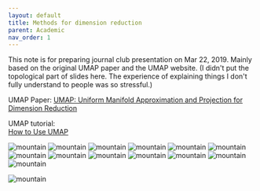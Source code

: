 ```yaml
---
layout: default
title: Methods for dimension reduction
parent: Academic
nav_order: 1
---
```



 <!--- 
https://www.codecogs.com/latex/eqneditor.php 
--->

<!---If your needs are greater use an external LaTeX renderer like CodeCogs. Create an equation with CodeCogs editor. Choose svg for rendering and HTML for the embed code. Svg renders well on resize. HTML allows LaTeX to be easily read when you are looking at the source. Copy the embed code from the bottom of the page and paste it into your markdown.--->

<!--- [_config.yml]({{ site.baseurl }}/images/config.png)--->

<!--- <img src="https://latex.codecogs.com/svg.latex?\Large&space;x=\frac{-b\pm\sqrt{b^2-4ac}}{2a}" title="\Large x=\frac{-b\pm\sqrt{b^2-4ac}}{2a}" />--->

<!--- <img src="https://latex.codecogs.com/svg.latex?\sum&space;\bigcup_{1}^{n}\overleftarrow{abc}" title="\sum \bigcup_{1}^{n}\overleftarrow{abc}" /> --->

This note is for preparing journal club presentation on Mar 22, 2019. Mainly based on the original UMAP paper and the UMAP website. (I didn't put the topological part of slides here. The experience of explaining things I don't fully understand to people was so stressful.)

UMAP Paper: [UMAP: Uniform Manifold Approximation and Projection for Dimension Reduction](https://arxiv.org/pdf/1802.03426.pdf)

UMAP tutorial:  
[How to Use UMAP](https://umap-learn.readthedocs.io/en/latest/basic_usage.html)


![mountain](https://raw.githubusercontent.com/shangll123/shangll123.github.io/master/images/UMAP/UMAP.001.jpeg)
![mountain](https://raw.githubusercontent.com/shangll123/shangll123.github.io/master/images/UMAP/UMAP.004.jpeg)
![mountain](https://raw.githubusercontent.com/shangll123/shangll123.github.io/master/images/UMAP/UMAP.007.jpeg)
![mountain](https://raw.githubusercontent.com/shangll123/shangll123.github.io/master/images/UMAP/UMAP.011.jpeg)
![mountain](https://raw.githubusercontent.com/shangll123/shangll123.github.io/master/images/UMAP/UMAP.014.jpeg)
![mountain](https://raw.githubusercontent.com/shangll123/shangll123.github.io/master/images/UMAP/UMAP.020.jpeg)
![mountain](https://raw.githubusercontent.com/shangll123/shangll123.github.io/master/images/UMAP/UMAP.024.jpeg)
![mountain](https://raw.githubusercontent.com/shangll123/shangll123.github.io/master/images/UMAP/UMAP.026.jpeg)
![mountain](https://raw.githubusercontent.com/shangll123/shangll123.github.io/master/images/UMAP/UMAP.032.jpeg)
![mountain](https://raw.githubusercontent.com/shangll123/shangll123.github.io/master/images/UMAP/UMAP.034.jpeg)
![mountain](https://raw.githubusercontent.com/shangll123/shangll123.github.io/master/images/UMAP/UMAP.035.jpeg)
![mountain](https://raw.githubusercontent.com/shangll123/shangll123.github.io/master/images/UMAP/UMAP.037.jpeg)
![mountain](https://raw.githubusercontent.com/shangll123/shangll123.github.io/master/images/UMAP/UMAP.038.jpeg)
<!--- 
![mountain](https://raw.githubusercontent.com/shangll123/shangll123.github.io/master/images/UMAP/UMAP.039.jpeg)
![mountain](https://raw.githubusercontent.com/shangll123/shangll123.github.io/master/images/UMAP/UMAP.040.jpeg)
![mountain](https://raw.githubusercontent.com/shangll123/shangll123.github.io/master/images/UMAP/UMAP.041.jpeg)
![mountain](https://raw.githubusercontent.com/shangll123/shangll123.github.io/master/images/UMAP/UMAP.042.jpeg)
![mountain](https://raw.githubusercontent.com/shangll123/shangll123.github.io/master/images/UMAP/UMAP.043.jpeg)
![mountain](https://raw.githubusercontent.com/shangll123/shangll123.github.io/master/images/UMAP/UMAP.044.jpeg)
![mountain](https://raw.githubusercontent.com/shangll123/shangll123.github.io/master/images/UMAP/UMAP.045.jpeg)
![mountain](https://raw.githubusercontent.com/shangll123/shangll123.github.io/master/images/UMAP/UMAP.046.jpeg)
![mountain](https://raw.githubusercontent.com/shangll123/shangll123.github.io/master/images/UMAP/UMAP.047.jpeg)
![mountain](https://raw.githubusercontent.com/shangll123/shangll123.github.io/master/images/UMAP/UMAP.048.jpeg)
![mountain](https://raw.githubusercontent.com/shangll123/shangll123.github.io/master/images/UMAP/UMAP.049.jpeg)
![mountain](https://raw.githubusercontent.com/shangll123/shangll123.github.io/master/images/UMAP/UMAP.050.jpeg)
![mountain](https://raw.githubusercontent.com/shangll123/shangll123.github.io/master/images/UMAP/UMAP.051.jpeg)
![mountain](https://raw.githubusercontent.com/shangll123/shangll123.github.io/master/images/UMAP/UMAP.052.jpeg)
--->
![mountain](https://raw.githubusercontent.com/shangll123/shangll123.github.io/master/images/UMAP/UMAP.054.jpeg)



<!--- 
```
Need to add r CODEs
```
--->


